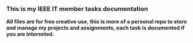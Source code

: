 ### This is my IEEE IT member tasks documentation

**All files are for free creative use, this is more of a personal repo to store and manage my projects and assignments, each task is documented if you are interseted.**
